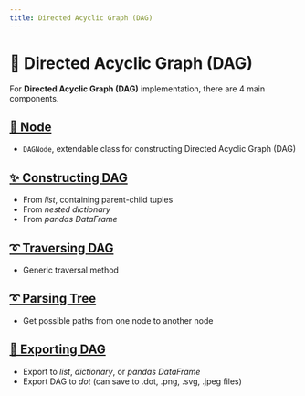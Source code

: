 ```yaml
---
title: Directed Acyclic Graph (DAG)
---
```


# 🌴 Directed Acyclic Graph (DAG)

For **Directed Acyclic Graph (DAG)** implementation, there are 4 main components.

## [**🌼 Node**](../bigtree/node/dagnode.md)
- ``DAGNode``, extendable class for constructing Directed Acyclic Graph (DAG)

## [**✨ Constructing DAG**](../bigtree/dag/construct.md)
- From *list*, containing parent-child tuples
- From *nested dictionary*
- From *pandas DataFrame*

## [**➰ Traversing DAG**](../bigtree/utils/iterators.md)
- Generic traversal method

## [**➰ Parsing Tree**](../bigtree/dag/parsing.md)
- Get possible paths from one node to another node

## [**🔨 Exporting DAG**](../bigtree/dag/export.md)
- Export to *list*, *dictionary*, or *pandas DataFrame*
- Export DAG to *dot* (can save to .dot, .png, .svg, .jpeg files)
